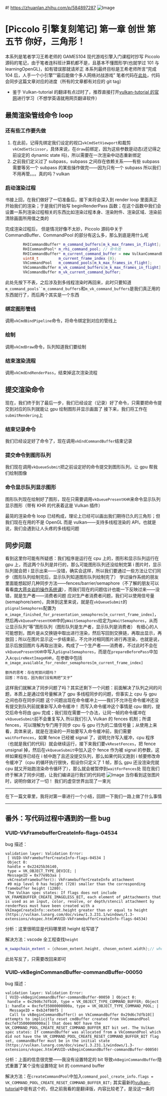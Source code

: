 ﻿#! https://zhuanlan.zhihu.com/p/584897287
![Image](https://pic4.zhimg.com/80/v2-758e89ae69315ac3b8366b1d425d066a.png)

# [Piccolo 引擎复刻笔记] 第一章 创世 第五节 你好，三角形！

本系列是笔者学习王希老师的 GAMES104 现代游戏引擎入门课程时抄写 Piccolo 源码的笔记，由于笔者连科班计算机都不是，且基本不懂图形学(也就学过 101 与 learningOpenGL)，如有错误那就请斧正
本系列最终目标是王希老师所言“完成 104 后，人手一个小引擎”“最后能做个多人网络对战游戏”
笔者代码在[此处](https://github.com/AmamiyaRenn/MyPiccolo/tree/v1.5)，代码会同步这篇文章对应的进度（所有的文章都有对应的 git tag）

-   鉴于 Vulkan-tutorial 的翻译有点过时了，推荐直接打开[vulkan-tutorial 的官网](https://vulkan-tutorial.com/Introduction)进行学习（不想学英语就用网页翻译软件）

## 最简渲染管线命令 loop

### 还有些工作要先做

1. 在此前，记得先绑定我们设定的视口`vkCmdSetViewport`和裁剪`vkCmdSetScissor`，具体来说，在`draw`前绑定，因为这些参数是动态(还记得之前设定的 dynamic state 吗)，所以需要在一次渲染中动态重新绑定
2. 之前我们定义过了 subpass，subpass 之间存在依赖关系——有些 subpass 需要等另一个 subpass 的某些操作做完——因为只有一个 subpass 所以我们不用再管。。。真的吗？vulkan

### 启动渲染过程

书接上回，在我们做好了一切准备后，接下来将会深入到 render loop 里面真正开始我们的渲染；于是我们开始写 beginRenderPass 函数；在这个函数中我们会设置一系列渲染过程相关的东西比如渲染过程本身、渲染附件、渲染区域、渲染前清除画面所用值之类的

完成渲染过程后，
但是情况好像不太妙，Piccolo 源码中关于 CommandBuffer、CommandPool 的部分有这么多，那么到底是用什么呢

```c++
        RHICommandBuffer* m_command_buffers[m_k_max_frames_in_flight];
        RHICommandPool* m_rhi_command_pool; // 命令池
        RHICommandBuffer* m_current_command_buffer = new VulkanCommandBuffer();
        uint8_t         m_current_frame_index {0};
        VkCommandPool   m_command_pools[m_k_max_frames_in_flight];
        VkCommandBuffer m_vk_command_buffers[m_k_max_frames_in_flight];
        VkCommandBuffer m_vk_current_command_buffer;
```

此处先按下不表，之后涉及到多线程渲染时再回来，此时只要知道` m_command_pools``m_command_buffers `和`m_vk_command_buffers`是我们真正用的东西就行了，而后两个其实是一个东西

### 绑定图形管线

调用`vkCmdBindPipeline`命令，将命令绑定到对应的管线上

### 绘制

调用`vkCmdDraw`命令，队列知道我们要绘制

### 结束渲染流程

调用`vkCmdEndRenderPass`，结束掉这次渲染流程

## 提交渲染命令

现在，我们终于到了最后一步，我们已经设定（记录）好了命令，只需要把命令提交到对应的队列就能让 gpu 绘制图形并显示画面了
接下来，我们将工作在`submitRendering`上

### 结束记录命令

我们已经设定好了命令了，现在调用`vkEndCommandBuffer`结束记录

### 提交命令到图形队列

我们现在调用`vkQueueSubmit`把之前设定好的命令提交到图形队列，让 gpu 帮我们绘制图像

### 命令显示队列显示图形

图形队列现在绘制好了图形，现在只需要调用`vkQueuePresentKHR`来命令显示队列显示图形（带有 KHR 的代表着这是 Vulkan 插件）

最简的渲染命令 loop 已经构成，理论上已经可以画出我们期待已久的三角形；但我们现在在用的不是 OpenGL 而是 vulkan——支持多线程渲染的 API，也就是说，我们会遇到让人头疼的多线程问题

## 同步问题

看到这里你可能有所疑惑：我们程序是运行在 cpu 上的，图形和显示队列运行在 gpu 上，而这两个队列是并行的，那么可能图形队列还没绘制完第 i 图片时，显示队列就会把 i 显示出来——没错，确实会这样，所以我们要通过一些方法让它们同步（图形队列绘制完后，显示队列知道图形队列绘制完了）
学过操作系统的朋友里面能想起好几种同步方法——fences/barrier/semaphore（不了解的朋友可以看看[南大蒋炎岩的操作系统课](https://www.bilibili.com/video/BV1Cm4y1d7Ur/?share_source=copy_web&vd_source=78fca262a252b90390c3caa57c3e6f1b)），而我们现在的问题估计也能一下反映过来——没错，就是生产者——消费者问题
应对生产者消费者问题，我们可以使用信号量(semaphore/sem)，具体到这里来说，就是在`vkQueueSubmit`的`pSignalSemaphores`配置为`m_image_finished_for_presentation_semaphores[m_current_frame_index]`，然后再`vkQueuePresentKHR`中的`pWaitSemaphores`给定为`pWaitSemaphores`，从而让显示队列“等”图形队列（图形队列是生产者，显示队列是消费者）
有细心的人可能想到，图片是从交换链中取出进行渲染，然后写回到交换链，再取出显示，再放回；所以在图片显示这一步结束前，不允许对相同图片进行再渲染，也就是说，显示后放回图片与再取出渲染，构成了一个生产者——消费者，不过此时不会在`vkQueuePresentKHR`中写入`pSignalSemaphores`，而是在`prepareBeforePass`中加入`AcquireNextImageKHR`，在参数中包括`m_image_available_for_render_semaphores[m_current_frame_index]`

```
额外的思考：存在死锁问题吗？
回答：不存在，因为我们没有两把“叉子”
```

这样我们就解决了同步问题了吗？其实还剩下一个问题：前面解决了队列之间的问题，本质上是通过信号量解决了 gpu 多线程同步的问题，但事实上 cpu 与 gpu 之间也存在同步问题
这个问题出现在命令缓冲上——我们不允许在命令缓冲还没有提交到队列前就重新写入命令缓冲！
而写入命令缓冲这个事情是 cpu 做的，提交后命令将由 gpu 完成；我们现在需要一个办法，让同一帧的命令缓冲在`vkQueueSubmit`前不会重复写入
所以我们引入 Vulkan 的 fences 机制；所谓 fences，可以理解为专门用于同步 cpu 与 gpu 行为的二值信号量；从使用上来看，具体来说，就是在渲染的一开始要写入命令缓冲前，我们需要`waitForFences`，如果 fence 已经被 signal 了，说明允许写入缓冲，cpu 程序（也就是我们的代码）就会继续运行，接下来我们要`vkResetFences`，把 fence unsignal 掉，然后在`vkQueueSubmit`中加入这个 fence 作为被 signal 的参数，这样如果程序已经在 i 帧中跑了且还没提交队列，那么如果代码又跑到 i 帧要修改命令缓冲了（cpu 的循环执行很快，假设你只定义了 1 帧，那么 gpu 还没渲染完就 cpu 就又开始跑渲染命令循环了），那么就会被暂停到`waitForFences`处
现在我们终于解决了同步问题，让我们编译运行我们的代码吧
![Image](https://pic4.zhimg.com/80/v2-758e89ae69315ac3b8366b1d425d066a.png)
当你看到这张图片时，说明你做对了一切！
我们的虚空世界出现了一束光

---

在下一篇文章里，我将对第一章进行一个小结，回顾一下我们一路上做了什么事情

---

## 番外：写代码过程中遇到的一些 bug

### VUID-VkFramebufferCreateInfo-flags-04534

bug 描述：

```shell
validation layer: Validation Error:
 [ VUID-VkFramebufferCreateInfo-flags-04534 ]
 Object 0:
 handle = 0x22425b36140,
 type = VK_OBJECT_TYPE_DEVICE; |
 MessageID = 0x77e9b3aa |
 vkCreateFramebuffer(): VkFramebufferCreateInfo attachment
 #0 mip level 0 has height (720) smaller than the corresponding framebuffer height (1280).
 The Vulkan spec states: If flags does not include VK_FRAMEBUFFER_CREATE_IMAGELESS_BIT, each element of pAttachments that is used as an input, color, resolve, or depth/stencil attachment by renderPass must have been created with a VkImageCreateInfo::extent.height greater than or equal to height (https://vulkan.lunarg.com/doc/view/1.3.231.1/windows/1.3-extensions/vkspec.html#VUID-VkFramebufferCreateInfo-flags-04534)
```

分析：这里很明显是代码哪里把 height 给写错了

解决方法：vscode 全工程查找`height`

```c++
m_swapchain_extent = {chosen_extent.height, chosen_extent.width};// who wrote this rubbish code (you, 17 hours ago)
```

此处写反了，只需要改回来即可

### VUID-vkBeginCommandBuffer-commandBuffer-00050

bug 描述：

```shell
validation layer: Validation Error:
[ VUID-vkBeginCommandBuffer-commandBuffer-00050 ] Object 0:
 handle = 0x29d6c7dfb10, type = VK_OBJECT_TYPE_COMMAND_BUFFER; Object 1: handle = 0xcfef35000000000a, type = VK_OBJECT_TYPE_COMMAND_POOL; |
  MessageID = 0xb24f00f5 |
  Call to vkBeginCommandBuffer() on VkCommandBuffer 0x29d6c7dfb10[] attempts to implicitly reset cmdBuffer created from VkCommandPool 0xcfef35000000000a[] that does NOT have the VK_COMMAND_POOL_CREATE_RESET_COMMAND_BUFFER_BIT bit set. The Vulkan spec states: If commandBuffer was allocated from a VkCommandPool which did not have the VK_COMMAND_POOL_CREATE_RESET_COMMAND_BUFFER_BIT flag set, commandBuffer must be in the initial state (https://vulkan.lunarg.com/doc/view/1.3.231.1/windows/1.3-extensions/vkspec.html#VUID-vkBeginCommandBuffer-commandBuffer-00050)
```

分析：上面的信息很完整——我没有设置特定的 bit 导致`vkBeginCommandBuffer`隐式重置了某个没有设置特定 bit 的 command buffer

解决方法：在`createCommandPool`中加入`command_pool_create_info.flags = VK_COMMAND_POOL_CREATE_RESET_COMMAND_BUFFER_BIT;`
其实最新的[vulkan-tutorial](https://vulkan-tutorial.com/Drawing_a_triangle/Drawing/Command_buffersvscode)中是有这个的，但之前我看的是翻译版，内容比较老了，是没这一条的
